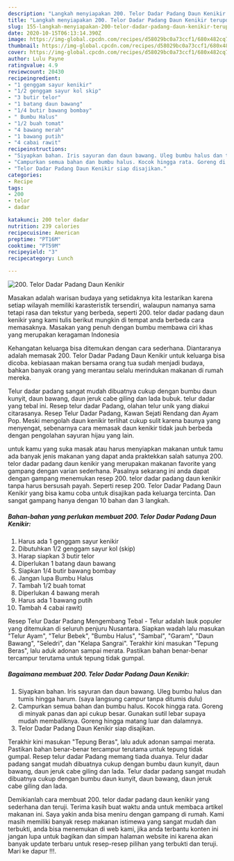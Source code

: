 ```yaml
---
description: "Langkah menyiapakan 200. Telor Dadar Padang Daun Kenikir terupdate"
title: "Langkah menyiapakan 200. Telor Dadar Padang Daun Kenikir terupdate"
slug: 155-langkah-menyiapakan-200-telor-dadar-padang-daun-kenikir-terupdate
date: 2020-10-15T06:13:14.390Z
image: https://img-global.cpcdn.com/recipes/d58029bc0a73ccf1/680x482cq70/200-telor-dadar-padang-daun-kenikir-foto-resep-utama.jpg
thumbnail: https://img-global.cpcdn.com/recipes/d58029bc0a73ccf1/680x482cq70/200-telor-dadar-padang-daun-kenikir-foto-resep-utama.jpg
cover: https://img-global.cpcdn.com/recipes/d58029bc0a73ccf1/680x482cq70/200-telor-dadar-padang-daun-kenikir-foto-resep-utama.jpg
author: Lulu Payne
ratingvalue: 4.9
reviewcount: 20430
recipeingredient:
- "1 genggam sayur kenikir"
- "1/2 genggam sayur kol skip"
- "3 butir telor"
- "1 batang daun bawang"
- "1/4 butir bawang bombay"
- " Bumbu Halus"
- "1/2 buah tomat"
- "4 bawang merah"
- "1 bawang putih"
- "4 cabai rawit"
recipeinstructions:
- "Siyapkan bahan. Iris sayuran dan daun bawang. Uleg bumbu halus dan tumis hingga harum. (saya langsung campur tanpa ditumis dulu)"
- "Campurkan semua bahan dan bumbu halus. Kocok hingga rata. Goreng di minyak panas dan api cukup besar. Gunakan sutil lebar supaya mudah membaliknya. Goreng hingga matang luar dan dalamnya."
- "Telor Dadar Padang Daun Kenikir siap disajikan."
categories:
- Recipe
tags:
- 200
- telor
- dadar

katakunci: 200 telor dadar 
nutrition: 239 calories
recipecuisine: American
preptime: "PT16M"
cooktime: "PT59M"
recipeyield: "3"
recipecategory: Lunch

---
```



![200. Telor Dadar Padang Daun Kenikir](https://img-global.cpcdn.com/recipes/d58029bc0a73ccf1/680x482cq70/200-telor-dadar-padang-daun-kenikir-foto-resep-utama.jpg)

Masakan adalah warisan budaya yang setidaknya kita lestarikan karena setiap wilayah memiliki karasteristik tersendiri, walaupun namanya sama tetapi rasa dan tekstur yang berbeda, seperti 200. telor dadar padang daun kenikir yang kami tulis berikut mungkin di tempat anda berbeda cara memasaknya. Masakan yang penuh dengan bumbu membawa ciri khas yang merupakan keragaman Indonesia

Kehangatan keluarga bisa ditemukan dengan cara sederhana. Diantaranya adalah memasak 200. Telor Dadar Padang Daun Kenikir untuk keluarga bisa dicoba. kebiasaan makan bersama orang tua sudah menjadi budaya, bahkan banyak orang yang merantau selalu merindukan makanan di rumah mereka.

Telur dadar padang sangat mudah dibuatnya cukup dengan bumbu daun kunyit, daun bawang, daun jeruk cabe giling dan lada bubuk. telur dadar yang tebal ini. Resep telur dadar Padang, olahan telur unik yang diakui citarasanya. Resep Telur Dadar Padang, Kawan Sejati Rendang dan Ayam Pop. Meski mengolah daun kenikir terlihat cukup sulit karena baunya yang menyengat, sebenarnya cara memasak daun kenikir tidak jauh berbeda dengan pengolahan sayuran hijau yang lain.

untuk kamu yang suka masak atau harus menyiapkan makanan untuk tamu ada banyak jenis makanan yang dapat anda praktekkan salah satunya 200. telor dadar padang daun kenikir yang merupakan makanan favorite yang gampang dengan varian sederhana. Pasalnya sekarang ini anda dapat dengan gampang menemukan resep 200. telor dadar padang daun kenikir tanpa harus bersusah payah.
Seperti resep 200. Telor Dadar Padang Daun Kenikir yang bisa kamu coba untuk disajikan pada keluarga tercinta. Dan sangat gampang hanya dengan 10 bahan dan 3 langkah.


<!--inarticleads1-->

##### Bahan-bahan yang perlukan membuat 200. Telor Dadar Padang Daun Kenikir:

1. Harus ada 1 genggam sayur kenikir
1. Dibutuhkan 1/2 genggam sayur kol (skip)
1. Harap siapkan 3 butir telor
1. Diperlukan 1 batang daun bawang
1. Siapkan 1/4 butir bawang bombay
1. Jangan lupa  Bumbu Halus
1. Tambah 1/2 buah tomat
1. Diperlukan 4 bawang merah
1. Harus ada 1 bawang putih
1. Tambah 4 cabai rawit)


Resep Telur Dadar Padang Mengembang Tebal - Telur adalah lauk populer yang ditemukan di seluruh penjuru Nusantara. Siapkan wadah lalu masukan &#34;Telur Ayam&#34;, &#34;Telur Bebek&#34;, &#34;Bumbu Halus&#34;, &#34;Sambal&#34;, &#34;Garam&#34;, &#34;Daun Bawang&#34;, &#34;Seledri&#34;, dan &#34;Kelapa Sangrai&#34;. Terakhir kini masukan &#34;Tepung Beras&#34;, lalu aduk adonan sampai merata. Pastikan bahan benar-benar tercampur terutama untuk tepung tidak gumpal. 

<!--inarticleads2-->

##### Bagaimana membuat  200. Telor Dadar Padang Daun Kenikir:

1. Siyapkan bahan. Iris sayuran dan daun bawang. Uleg bumbu halus dan tumis hingga harum. (saya langsung campur tanpa ditumis dulu)
1. Campurkan semua bahan dan bumbu halus. Kocok hingga rata. Goreng di minyak panas dan api cukup besar. Gunakan sutil lebar supaya mudah membaliknya. Goreng hingga matang luar dan dalamnya.
1. Telor Dadar Padang Daun Kenikir siap disajikan.


Terakhir kini masukan &#34;Tepung Beras&#34;, lalu aduk adonan sampai merata. Pastikan bahan benar-benar tercampur terutama untuk tepung tidak gumpal. Resep telur dadar Padang memang tiada duanya. Telur dadar padang sangat mudah dibuatnya cukup dengan bumbu daun kunyit, daun bawang, daun jeruk cabe giling dan lada. Telur dadar padang sangat mudah dibuatnya cukup dengan bumbu daun kunyit, daun bawang, daun jeruk cabe giling dan lada. 

Demikianlah cara membuat 200. telor dadar padang daun kenikir yang sederhana dan teruji. Terima kasih buat waktu anda untuk membaca artikel makanan ini. Saya yakin anda bisa meniru dengan gampang di rumah. Kami masih memiliki banyak resep makanan istimewa yang sangat mudah dan terbukti, anda bisa menemukan di web kami, jika anda terbantu konten ini jangan lupa untuk bagikan dan simpan halaman website ini karena akan banyak update terbaru untuk resep-resep pilihan yang terbukti dan teruji. Mari ke dapur !!!. 
